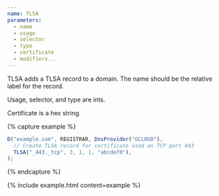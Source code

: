 ```yaml
---
name: TLSA
parameters:
  - name
  - usage
  - selector
  - type
  - certificate
  - modifiers...
---
```


TLSA adds a TLSA record to a domain. The name should be the relative label for the record.

Usage, selector, and type are ints.

Certificate is a hex string.

{% capture example %}
```js
D("example.com", REGISTRAR, DnsProvider("GCLOUD"),
  // Create TLSA record for certificate used on TCP port 443
  TLSA("_443._tcp", 3, 1, 1, "abcdef0"),
);
```
{% endcapture %}

{% include example.html content=example %}
